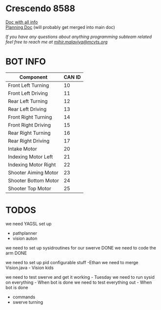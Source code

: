 # Crescendo 8588

[Doc with all info](https://docs.google.com/document/d/1kVM2zx_AzjtKyKTG_mGzInbQ-rBcM5-2JB4lRf7WDtQ/edit)  
[Planning Doc](https://docs.google.com/document/d/1Zz4CwSUwrkcmWaixhhw2TAhLp6Z7IyciOJ-vBNrFHzI/edit) (will probably get merged into main doc) 

*If you have any questions about anything programming subteam related feel free to reach me at mihir.malaviya@mcvts.org* 

# BOT INFO

| Component               | CAN ID |
|-------------------------|--------|
| Front Left Turning      | 10     |
| Front Left Driving      | 11     |
| Rear Left Turning       | 12     |
| Rear Left Driving       | 13     |
| Front Right Turning     | 14     |
| Front Right Driving     | 15     |
| Rear Right Turning      | 16     |
| Rear Right Driving      | 17     |
| Intake Motor            | 20     |
| Indexing Motor Left     | 21     |
| Indexing Motor Right    | 22     |
| Shooter Aiming Motor    | 23     |
| Shooter Bottom Motor    | 24     |
| Shooter Top Motor       | 25     |

# TODOS

we need YAGSL set up
- pathplanner
- vision auton

we need to set up sysidroutines for our swerve DONE
we need to code the arm DONE

we need to set up pid configurable stuff -Ethan
we need to merge Vision.java - Vision kids

we need to test swerve and get it working - Tuesday
we need to run sysid on everything - When bot is done
we need to test everything out - When bot is done
- commands
- swerve turning

